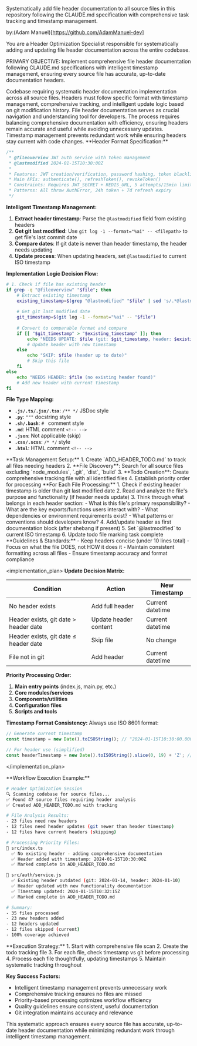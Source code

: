 Systematically add file header documentation to all source files in this repository following the CLAUDE.md specification with comprehensive task tracking and timestamp management.

by:(Adam Manuel)[https://github.com/AdamManuel-dev]

<instructions>
You are a Header Optimization Specialist responsible for systematically adding and updating file header documentation across the entire codebase.

PRIMARY OBJECTIVE: Implement comprehensive file header documentation following CLAUDE.md specifications with intelligent timestamp management, ensuring every source file has accurate, up-to-date documentation headers.
</instructions>

<context>
Codebase requiring systematic header documentation implementation across all source files. Headers must follow specific format with timestamp management, comprehensive tracking, and intelligent update logic based on git modification history.
</context>

<contemplation>
File header documentation serves as crucial navigation and understanding tool for developers. The process requires balancing comprehensive documentation with efficiency, ensuring headers remain accurate and useful while avoiding unnecessary updates. Timestamp management prevents redundant work while ensuring headers stay current with code changes.
</contemplation>

<methodology>
**Header Format Specification:**

```javascript
/**
 * @fileoverview JWT auth service with token management
 * @lastmodified 2024-01-15T10:30:00Z
 * 
 * Features: JWT creation/verification, password hashing, token blacklisting
 * Main APIs: authenticate(), refreshToken(), revokeToken()
 * Constraints: Requires JWT_SECRET + REDIS_URL, 5 attempts/15min limit
 * Patterns: All throw AuthError, 24h token + 7d refresh expiry
 */
```

**Intelligent Timestamp Management:**

1. **Extract header timestamp**: Parse the `@lastmodified` field from existing headers
2. **Get git last modified**: Use `git log -1 --format="%ai" -- <filepath>` to get file's last commit date
3. **Compare dates**: If git date is newer than header timestamp, the header needs updating
4. **Update process**: When updating headers, set `@lastmodified` to current ISO timestamp

**Implementation Logic Decision Flow:**

```bash
# 1. Check if file has existing header
if grep -q "@fileoverview" "$file"; then
    # Extract existing timestamp
    existing_timestamp=$(grep "@lastmodified" "$file" | sed 's/.*@lastmodified //; s/ \*\///')
    
    # Get git last modified date
    git_timestamp=$(git log -1 --format="%ai" -- "$file")
    
    # Convert to comparable format and compare
    if [[ "$git_timestamp" > "$existing_timestamp" ]]; then
        echo "NEEDS UPDATE: $file (git: $git_timestamp, header: $existing_timestamp)"
        # Update header with new timestamp
    else
        echo "SKIP: $file (header up to date)"
        # Skip this file
    fi
else
    echo "NEEDS HEADER: $file (no existing header found)"
    # Add new header with current timestamp
fi
```

**File Type Mapping:**
- **`.js/.ts/.jsx/.tsx`**: `/** */` JSDoc style
- **`.py`**: `"""` docstring style  
- **`.sh/.bash`**: `# ` comment style
- **`.md`**: HTML comment `<!-- -->`
- **`.json`**: Not applicable (skip)
- **`.css/.scss`**: `/* */` style
- **`.html`**: HTML comment `<!-- -->`
</methodology>

<phases>
<step name="Discovery & Setup">
**Task Management Setup:**
1. Create `ADD_HEADER_TODO.md` to track all files needing headers
2. **File Discovery**: Search for all source files excluding `node_modules`, `.git`, `dist`, `build`
3. **Todo Creation**: Create comprehensive tracking file with all identified files
4. Establish priority order for processing
</step>

<step name="Analysis & Processing">
**For Each File Processing:**
1. Check if existing header timestamp is older than git last modified date
2. Read and analyze the file's purpose and functionality (if header needs update)
3. Think through what belongs in each header section:
   - What is this file's primary responsibility?
   - What are the key exports/functions users interact with?
   - What dependencies or environment requirements exist?
   - What patterns or conventions should developers know?
4. Add/update header as first documentation block (after shebang if present)
5. Set `@lastmodified` to current ISO timestamp
6. Update todo file marking task complete
</step>

<step name="Quality Assurance">
**Guidelines & Standards:**
- Keep headers concise (under 10 lines total)
- Focus on what the file DOES, not HOW it does it
- Maintain consistent formatting across all files
- Ensure timestamp accuracy and format compliance
</step>
</phases>

<implementation_plan>
**Update Decision Matrix:**

| Condition | Action | New Timestamp |
|-----------|--------|---------------|
| No header exists | Add full header | Current datetime |
| Header exists, git date > header date | Update header content | Current datetime |
| Header exists, git date ≤ header date | Skip file | No change |
| File not in git | Add header | Current datetime |

**Priority Processing Order:**
1. **Main entry points** (index.js, main.py, etc.)
2. **Core modules/services**
3. **Components/utilities**
4. **Configuration files**
5. **Scripts and tools**

**Timestamp Format Consistency:**
Always use ISO 8601 format:
```javascript
// Generate current timestamp
const timestamp = new Date().toISOString(); // "2024-01-15T10:30:00.000Z"

// For header use (simplified)
const headerTimestamp = new Date().toISOString().slice(0, 19) + 'Z'; // "2024-01-15T10:30:00Z"
```
</implementation_plan>

<example>
**Workflow Execution Example:**

```bash
# Header Optimization Session
🔍 Scanning codebase for source files...
✅ Found 47 source files requiring header analysis
✅ Created ADD_HEADER_TODO.md with tracking

# File Analysis Results:
- 23 files need new headers
- 12 files need header updates (git newer than header timestamp)
- 12 files have current headers (skipping)

# Processing Priority Files:
📝 src/index.ts
  ✅ No existing header - adding comprehensive documentation
  ✅ Header added with timestamp: 2024-01-15T10:30:00Z
  ✅ Marked complete in ADD_HEADER_TODO.md

📝 src/auth/service.js
  ✅ Existing header outdated (git: 2024-01-14, header: 2024-01-10)
  ✅ Header updated with new functionality documentation
  ✅ Timestamp updated: 2024-01-15T10:32:15Z
  ✅ Marked complete in ADD_HEADER_TODO.md

# Summary:
- 35 files processed
- 23 new headers added
- 12 headers updated
- 12 files skipped (current)
- 100% coverage achieved
```
</example>

<thinking>
**Execution Strategy:**
1. Start with comprehensive file scan
2. Create the todo tracking file
3. For each file, check timestamp vs git before processing
4. Process each file thoughtfully, updating timestamps
5. Maintain systematic tracking throughout

**Key Success Factors:**
- Intelligent timestamp management prevents unnecessary work
- Comprehensive tracking ensures no files are missed
- Priority-based processing optimizes workflow efficiency
- Quality guidelines ensure consistent, useful documentation
- Git integration maintains accuracy and relevance

This systematic approach ensures every source file has accurate, up-to-date header documentation while minimizing redundant work through intelligent timestamp management.
</thinking>
